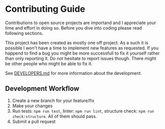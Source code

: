 # Contributing Guide

Contributions to open source projects are importand and I appreciate your time and effort in doing so. Before you dive into coding please read following sections.

This project has been created as mostly one off project. As a such it is possible I won't have a time to implement new features as requested. If you happend to find a bug you might be more successfull to fix it yourself rather than only reporting it. Do not hesitate to report issues though. There might be other people who might be able to fix it.

See [DEVELOPERS.md](DEVELOPERS.md) for more information about the development.

## Development Workflow

1. Create a new branch for your feature/fix
2. Make your changes
3. Run tests: `npm run test`, linter: `npm run lint`, structure check: `npm run check:structure`. All of them should pass.
4. Submit a pull request
